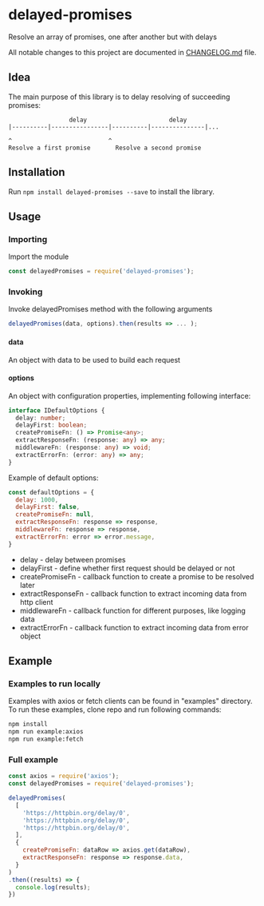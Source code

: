 # delayed-promises
Resolve an array of promises, one after another but with delays

All notable changes to this project are documented in [CHANGELOG.md](https://github.com/staskolukasz/delayed-promises/blob/master/CHANGELOG.md) file.

## Idea

The main purpose of this library is to delay resolving of succeeding promises:

```
                 delay                       delay
|----------|----------------|----------|---------------|...

^                           ^
Resolve a first promise       Resolve a second promise

```

## Installation

Run `npm install delayed-promises --save` to install the library.

## Usage

### Importing

Import the module

```javascript
const delayedPromises = require('delayed-promises');
```

### Invoking
Invoke delayedPromises method with the following arguments

```javascript
delayedPromises(data, options).then(results => ... );
```

#### data
An object with data to be used to build each request

#### options
An object with configuration properties, implementing following interface:

```typescript
interface IDefaultOptions {
  delay: number;
  delayFirst: boolean;
  createPromiseFn: () => Promise<any>;
  extractResponseFn: (response: any) => any;
  middlewareFn: (response: any) => void;
  extractErrorFn: (error: any) => any;
}
```
Example of default options:
```javascript
const defaultOptions = {
  delay: 1000,
  delayFirst: false,
  createPromiseFn: null,
  extractResponseFn: response => response,
  middlewareFn: response => response,
  extractErrorFn: error => error.message,
}
```

- delay - delay between promises
- delayFirst - define whether first request should be delayed or not
- createPromiseFn - callback function to create a promise to be resolved later
- extractResponseFn - callback function to extract incoming data from http client
- middlewareFn - callback function for different purposes, like logging data
- extractErrorFn - callback function to extract incoming data from error object

## Example
### Examples to run locally
Examples with axios or fetch clients can be found in "examples" directory. To run these examples, clone repo and run following commands:

```bash
npm install
npm run example:axios
npm run example:fetch
```
### Full example

```javascript
const axios = require('axios');
const delayedPromises = require('delayed-promises');

delayedPromises(
  [
    'https://httpbin.org/delay/0',
    'https://httpbin.org/delay/0',
    'https://httpbin.org/delay/0',
  ],
  {
    createPromiseFn: dataRow => axios.get(dataRow),
    extractResponseFn: response => response.data,
  }
)
.then((results) => {
  console.log(results);
})

```